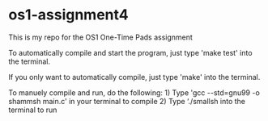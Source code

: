 # os1-assignment4
This is my repo for the OS1 One-Time Pads assignment

To automatically compile and start the program, just type 'make test' into the terminal.

If you only want to automatically compile, just type 'make' into the terminal.

To manuely compile and run, do the following:
    1) Type 'gcc --std=gnu99 -o shammsh main.c' in your terminal to compile
    2) Type ‘./smallsh into the terminal to run
